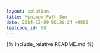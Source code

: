 ```yaml
---
layout: solution
title: Minimum Path Sum
date: 2014-12-29 00:26:24 +0800
leetcode_id: 64
---
```

{% include_relative README.md %}
